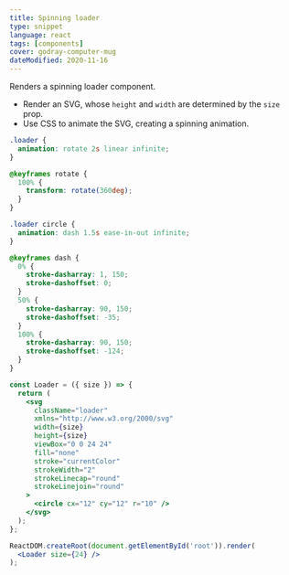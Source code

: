 ```yaml
---
title: Spinning loader
type: snippet
language: react
tags: [components]
cover: godray-computer-mug
dateModified: 2020-11-16
---
```


Renders a spinning loader component.

- Render an SVG, whose `height` and `width` are determined by the `size` prop.
- Use CSS to animate the SVG, creating a spinning animation.

```css
.loader {
  animation: rotate 2s linear infinite;
}

@keyframes rotate {
  100% {
    transform: rotate(360deg);
  }
}

.loader circle {
  animation: dash 1.5s ease-in-out infinite;
}

@keyframes dash {
  0% {
    stroke-dasharray: 1, 150;
    stroke-dashoffset: 0;
  }
  50% {
    stroke-dasharray: 90, 150;
    stroke-dashoffset: -35;
  }
  100% {
    stroke-dasharray: 90, 150;
    stroke-dashoffset: -124;
  }
}
```

```jsx
const Loader = ({ size }) => {
  return (
    <svg
      className="loader"
      xmlns="http://www.w3.org/2000/svg"
      width={size}
      height={size}
      viewBox="0 0 24 24"
      fill="none"
      stroke="currentColor"
      strokeWidth="2"
      strokeLinecap="round"
      strokeLinejoin="round"
    >
      <circle cx="12" cy="12" r="10" />
    </svg>
  );
};
```

```jsx
ReactDOM.createRoot(document.getElementById('root')).render(
  <Loader size={24} />
);
```
